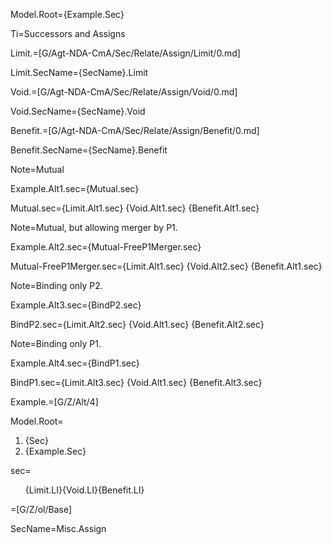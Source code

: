 Model.Root={Example.Sec}

Ti=Successors and Assigns

Limit.=[G/Agt-NDA-CmA/Sec/Relate/Assign/Limit/0.md]

Limit.SecName={SecName}.Limit

Void.=[G/Agt-NDA-CmA/Sec/Relate/Assign/Void/0.md]

Void.SecName={SecName}.Void

Benefit.=[G/Agt-NDA-CmA/Sec/Relate/Assign/Benefit/0.md]

Benefit.SecName={SecName}.Benefit

Note=Mutual

Example.Alt1.sec={Mutual.sec}

Mutual.sec={Limit.Alt1.sec} {Void.Alt1.sec} {Benefit.Alt1.sec}

Note=Mutual, but allowing merger by P1.

Example.Alt2.sec={Mutual-FreeP1Merger.sec}

Mutual-FreeP1Merger.sec={Limit.Alt1.sec} {Void.Alt2.sec} {Benefit.Alt1.sec}

Note=Binding only P2.

Example.Alt3.sec={BindP2.sec}

BindP2.sec={Limit.Alt2.sec} {Void.Alt1.sec} {Benefit.Alt2.sec}

Note=Binding only P1.

Example.Alt4.sec={BindP1.sec}

BindP1.sec={Limit.Alt3.sec} {Void.Alt1.sec} {Benefit.Alt3.sec}

Example.=[G/Z/Alt/4]

Model.Root=<ol><li>{Sec}<li>{Example.Sec}</ol>

sec=<ol>{Limit.LI}{Void.LI}{Benefit.LI}</ol>

=[G/Z/ol/Base]

SecName=Misc.Assign
